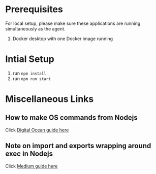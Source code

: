 # Prerequisites

For local setup, please make sure these applications are running simultaneously as the agent.
1. Docker desktop with one Docker image running 

# Intial Setup

1. run `npm install`
1. run `npm run start`

# Miscellaneous Links

## How to make OS commands from Nodejs

Click [Digital Ocean guide here](https://www.digitalocean.com/community/tutorials/how-to-launch-child-processes-in-node-js)


## Note on import and exports wrapping around exec in Nodejs

Click [Medium guide here](https://ali-dev.medium.com/how-to-use-promise-with-exec-in-node-js-a39c4d7bbf77)